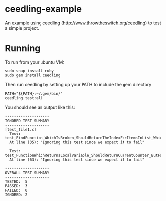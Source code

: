 # ceedling-example
An example using ceedling (http://www.throwtheswitch.org/ceedling) to test a simple project.

# Running
To run from your ubuntu VM:
```
sudo snap install ruby
sudo gem install ceedling
```
Then run ceedling by setting up your PATH to include the gem directory
```
PATH="${PATH}:~/.gem/bin/"
ceedling test:all
```
You should see an output like this:
```
--------------------
IGNORED TEST SUMMARY
--------------------
[test_file1.c]
  Test: test_FindFunction_WhichIsBroken_ShouldReturnTheIndexForItemsInList_WhichWillFailBecauseOurFunctionUnderTestIsBroken
  At line (35): "Ignoring this test since we expect it to fail"

  Test: test_FunctionWhichReturnsLocalVariable_ShouldReturnCurrentCounter_ButFailsBecauseThisTestIsActuallyFlawed
  At line (63): "Ignoring this test since we expect it to fail"

--------------------
OVERALL TEST SUMMARY
--------------------
TESTED:  5
PASSED:  3
FAILED:  0
IGNORED: 2
```
